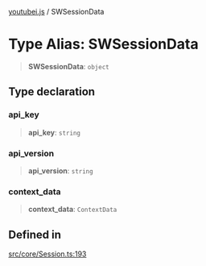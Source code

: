 [youtubei.js](../README.md) / SWSessionData

# Type Alias: SWSessionData

> **SWSessionData**: `object`

## Type declaration

### api\_key

> **api\_key**: `string`

### api\_version

> **api\_version**: `string`

### context\_data

> **context\_data**: `ContextData`

## Defined in

[src/core/Session.ts:193](https://github.com/LuanRT/YouTube.js/blob/cf09f7bab14fcca99e1f3ae428c7337fea58cfa5/src/core/Session.ts#L193)
